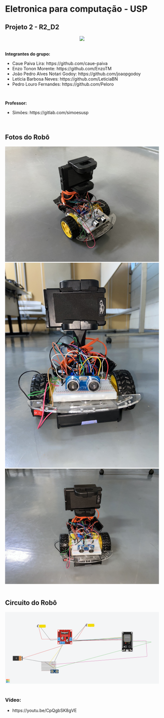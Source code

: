 # Eletronica para computação - USP
## Projeto 2 - R2_D2

<div align="center">
    <img src="https://i.pinimg.com/originals/b3/cc/76/b3cc768e967da8fc9f2dd87fa315f100.gif">
</div>

<br>

<b>Integrantes do grupo:</b>
<ul>
  <li>Caue Paiva Lira: https://github.com/caue-paiva</li>
  <li>Enzo Tonon Morente: https://github.com/EnzoTM</li>
  <li>João Pedro Alves Notari Godoy: https://github.com/joaopgodoy</li>
  <li>Letícia Barbosa Neves: https://github.com/LeticiaBN</li>
  <li>Pedro Louro Fernandes: https://github.com/Peloro</li>
</ul>

<br>

<b>Professor:</b>
<br>
<ul>
  <li>Simões: https://gitlab.com/simoesusp</li>
</ul>

</br>

<h2>Fotos do Robô</h2>
<div align="center">
    <img src="https://github.com/EnzoTM/R2_D2/blob/main/Imagens/IMG-3391.jpg?raw=true">
    <img src="https://github.com/EnzoTM/R2_D2/blob/main/Imagens/IMG-3394.jpg?raw=true">
    <img src="https://github.com/EnzoTM/R2_D2/blob/main/Imagens/IMG-3393.jpg?raw=true">
</div>

</br>

<h2>Circuito do Robô</h2>
<div align="center">
    <img src="https://raw.githubusercontent.com/EnzoTM/R2_D2/main/Imagens/diagrama.png">
</div>

</br>

<h3>Vídeo:</h3>
<ul>
    <li>https://youtu.be/CpQgbSK8gVE</li>
</ul>

